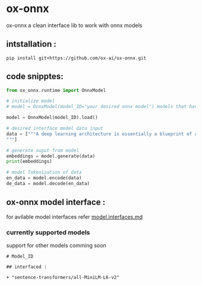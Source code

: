 # ox-onnx


ox-onnx a clean interface lib to work with onnx models 


## intstallation :

```
pip install git+https://github.com/ox-ai/ox-onnx.git
```

## code snipptes:

```py
from ox_onnx.runtime import OnnxModel

# initialize model
# model = OnnxModel(model_ID="your desired onnx model") models that have interfaced

model = OnnxModel(model_ID).load()

# desired interface model data input
data = ["""A deep learning architecture is essentially a blueprint of a neural network, outlining how data flows through multiple interconnected layers, extracting features and making decisions. Key components include input, hidden, and output layers, activation functions, weights, biases, and a loss function. Common architectures are CNNs, RNNs, LSTMs, GRUs, Transformers, GANs, and Autoencoders, each tailored for specific tasks like image recognition, natural language processing, and generative models.
"""]

# generate ouput from model
embeddings = model.generate(data)
print(embeddings)

# model Tokenization of data
en_data = model.encode(data)
de_data = model.decode(en_data)

```

## ox-onnx model interface :

for avilable model interfaces refer [model.interfaces.md](./docs/model.interfaces.md)

### currently supported models

support for other models comming soon

```
# Model_ID 

## interfaced :

+ "sentence-transformers/all-MiniLM-L6-v2"

```